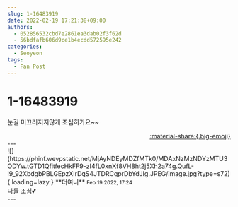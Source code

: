 ```yaml
---
slug: 1-16483919
date: 2022-02-19 17:21:38+09:00
authors:
  - 052856532cbd7e2861ea3dab02f3f62d
  - 56bdfafb606d9ce1b4ecdd572595e242
categories:
  - Seoyeon
tags:
  - Fan Post
---
```


# 1-16483919

<div class="post-container" markdown="1">
<div class="content-container md-sidebar__scrollwrap" markdown="1">

눈길 미끄러지지않게 조심히가요~~

</div>
</div>

<div style="text-align: right;" markdown="1">
<a href="https://weverse.io/fromis9/fanpost/1-16483919" style="text-align: right;">:material-share:{.big-emoji}</a>
</div>
---

<div class="comments-container md-sidebar__scrollwrap" markdown="1">
<div class="comment" markdown="1">
<div class='id-container' markdown="1">
![](https://phinf.wevpstatic.net/MjAyNDEyMDZfMTk0/MDAxNzMzNDYzMTU3ODYw.tGTD1QfitfecHkFF9-zI4fL0xnXf8VH8ht2j5Xh2a74g.QufL-i9_92XbdgbPBLGEpzXIrDqS4JTDRCqprDbYdJIg.JPEG/image.jpg?type=s72){ loading=lazy }
**<span class="artist">더여니</span>** <small>Feb 19 2022, 17:24</small><br>
</div>
<div class='comment-body' markdown="1">
다들 조심💕
</div>
</div>
</div>
---
